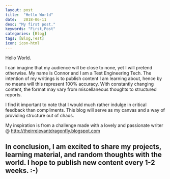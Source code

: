 ```yaml
---
layout: post
title:  "Hello World"
date:   2018-06-11
desc: "My first post."
keywords: "First,Post"
categories: [Blog]
tags: [Blog,Test]
icon: icon-html
---
```


Hello World.

I can imagine that my audience will be close to none, yet I will pretend otherwise.  My name is Connor and I am a Test Engineering Tech.  The intention of my writings is to publish content I am learning about, hence by no means will this represent 100% accuracy.  With constantly changing content, the format may vary from miscellaneous thoughts to structured reports.  

I find it important to note that I would much rather indulge in critical feedback than compliments.  This blog will serve as my canvas and a way of providing structure out of chaos.

My inspiration is from a challenge made with a lovely and passionate writer @ http://theirrelevantdragonfly.blogspot.com

In conclusion, I am excited to share my projects, learning material, and random thoughts with the world.  I hope to publish new content every 1-2 weeks. :-)
---
